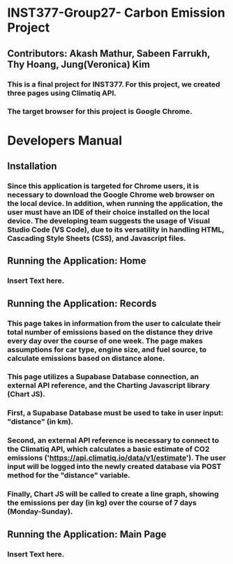 # INST377-Group27- Carbon Emission Project
## Contributors: Akash Mathur, Sabeen Farrukh, Thy Hoang, Jung(Veronica) Kim
### This is a final project for INST377. For this project, we created three pages using Climatiq API. 

### The target browser for this project is Google Chrome.



# Developers Manual 
## Installation
### Since this application is targeted for Chrome users, it is necessary to download the Google Chrome web browser on the local device. In addition, when running the application, the user must have an IDE of their choice installed on the local device. The developing team suggests the usage of Visual Studio Code (VS Code), due to its versatility in handling HTML, Cascading Style Sheets (CSS), and Javascript files.

## Running the Application: Home
### Insert Text here.

## Running the Application: Records
### This page takes in information from the user to calculate their total number of emissions based on the distance they drive every day over the course of one week. The page makes assumptions for car type, engine size, and fuel source, to calculate emissions based on distance alone. 
### This page utilizes a Supabase Database connection, an external API reference, and the Charting Javascript library (Chart JS). 
### First, a Supabase Database must be used to take in user input: "distance" (in km). 
### Second, an external API reference is necessary to connect to the Climatiq API, which calculates a basic estimate of CO2 emissions ('https://api.climatiq.io/data/v1/estimate'). The user input will be logged into the newly created database via POST method for the "distance" variable. 
### Finally, Chart JS will be called to create a line graph, showing the emissions per day (in kg) over the course of 7 days (Monday-Sunday).

## Running the Application: Main Page
### Insert Text here.
